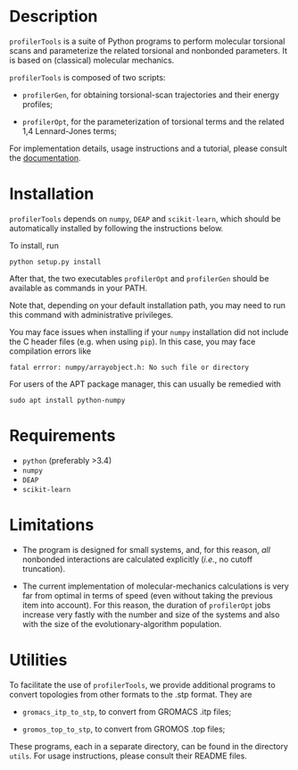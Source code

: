 # Description

`profilerTools` is a suite of Python programs to perform molecular
torsional scans and parameterize the related torsional and nonbonded
parameters. It is based on (classical) molecular mechanics.

`profilerTools` is composed of two scripts:

* `profilerGen`, for obtaining torsional-scan trajectories and their
  energy profiles;

* `profilerOpt`, for the parameterization of torsional terms and the
  related 1,4 Lennard-Jones terms;

For implementation details, usage instructions and a tutorial, please
consult the [documentation](./doc/src/doc.pdf).

# Installation

`profilerTools` depends on `numpy`, `DEAP` and `scikit-learn`, which
should be automatically installed by following the instructions
below.

To install, run

	python setup.py install

After that, the two executables `profilerOpt` and `profilerGen` should
be available as commands in your PATH.

Note that, depending on your default installation path, you may need
to run this command with administrative privileges.

You may face issues when installing if your `numpy` installation did
not include the C header files (e.g. when using `pip`). In this case,
you may face compilation errors like

	fatal errror: numpy/arrayobject.h: No such file or directory

For users of the APT package manager, this can usually be remedied with

	sudo apt install python-numpy

# Requirements

* `python` (preferably >3.4)
* `numpy`
* `DEAP`
* `scikit-learn`

# Limitations

* The program is designed for small systems, and, for this reason,
  *all* nonbonded interactions are calculated explicitly (*i.e.*, no
  cutoff truncation).
  
* The current implementation of molecular-mechanics calculations is
  very far from optimal in terms of speed (even without taking the
  previous item into account). For this reason, the duration of
  `profilerOpt` jobs increase very fastly with the number and size of
  the systems and also with the size of the evolutionary-algorithm
  population.
  
# Utilities

To facilitate the use of `profilerTools`, we provide additional
programs to convert topologies from other formats to the .stp
format. They are

* `gromacs_itp_to_stp`, to convert from GROMACS .itp files;

* `gromos_top_to_stp`, to convert from GROMOS .top files;

These programs, each in a separate directory, can be found in the directory
`utils`. For usage instructions, please consult their README files.
